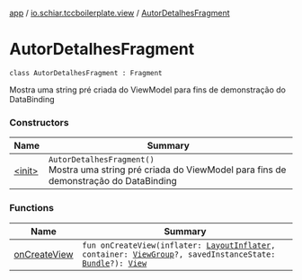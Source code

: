 [app](../../index.md) / [io.schiar.tccboilerplate.view](../index.md) / [AutorDetalhesFragment](./index.md)

# AutorDetalhesFragment

`class AutorDetalhesFragment : Fragment`

Mostra uma string pré criada do ViewModel para fins de demonstração do DataBinding

### Constructors

| Name | Summary |
|---|---|
| [&lt;init&gt;](-init-.md) | `AutorDetalhesFragment()`<br>Mostra uma string pré criada do ViewModel para fins de demonstração do DataBinding |

### Functions

| Name | Summary |
|---|---|
| [onCreateView](on-create-view.md) | `fun onCreateView(inflater: `[`LayoutInflater`](https://developer.android.com/reference/android/view/LayoutInflater.html)`, container: `[`ViewGroup`](https://developer.android.com/reference/android/view/ViewGroup.html)`?, savedInstanceState: `[`Bundle`](https://developer.android.com/reference/android/os/Bundle.html)`?): `[`View`](https://developer.android.com/reference/android/view/View.html) |
